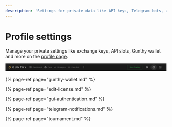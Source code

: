 ```yaml
---
description: 'Settings for private data like API keys, Telegram bots, and more.'
---
```


# Profile settings

Manage your private settings like exchange keys, API slots, Gunthy wallet and more on the [profile page](http://localhost:5000/profile).

![](../../.gitbook/assets/image%20%2871%29.png)

{% page-ref page="gunthy-wallet.md" %}

{% page-ref page="edit-license.md" %}

{% page-ref page="gui-authentication.md" %}

{% page-ref page="telegram-notifications.md" %}

{% page-ref page="tournament.md" %}

